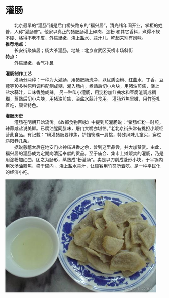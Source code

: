 # 灌肠  
  
&emsp;&emsp;北京最早的“灌肠”铺是后门桥头路东的“福兴居”，清光绪年间开业，掌柜的姓普，人称“灌肠普”。他家以真正的猪肥肠灌上碎肉、淀粉 和其它香料，煮得不软不硬、烙得不老不皮，外焦里嫩，浇上盐水、蒜汁儿，吃起来别有风味。  
**推荐地点：**  
&emsp;&emsp;长安街聚仙居；杨大爷灌肠，地址：北京宣武区天桥市场斜街  
**特点：**  
&emsp;&emsp;外焦里嫩，香气扑鼻  
  
**灌肠制作工艺**  
&emsp;&emsp;灌肠分两种：一种为大灌肠，用猪肥肠洗净，以优质面粉、红曲水、丁香、豆蔻等10多种原料调料配制成糊，灌入肠内，煮熟后切小片块，用猪油煎焦，浇上盐水蒜汁，口味香脆咸辣。 另一种叫小灌肠，用淀粉加红曲水和豆腐渣调成稠糊，蒸熟后切小片块，用猪油煎焦，浇盐水蒜汁食用。 灌肠外焦里嫩，用竹签扎着吃，颇显特色。  
  
**灌肠历史**  
&emsp;&emsp;灌肠在明朝开始流传。《故都食物百咏》中提到煎灌肠说：“猪肠红粉一时煎，辣蒜咸盐说美鲜。已腐油腥同腊味，屠门大嚼亦堪怜。”老北京街头常有挑担小贩经营此食品。有记载：“粉灌猪肠要炸焦，铲铛筷碟一肩挑，特殊风味儿童买，穿过斜阳巷几条。  
&emsp;&emsp;据说慈禧太后在地安门火神庙进香之余，曾到这里品尝，并大加赞赏。由此，福兴居的灌肠成为定期向清廷奉献的贡品。至于庙会、集市上摊贩卖的灌肠，乃是用淀粉加红曲，团之为肠形，蒸熟成“粉灌肠”。卖是以刀削成菱形小块，于平锅内用次汤油煎焦，盛于碟内 ，浇上盐水蒜汁，让顾客用竹签所着吃。是一种平民化的经济小吃。  
  
![](https://raw.githubusercontent.com/szqq0512/Pic/main/img/202201211933866.png)  